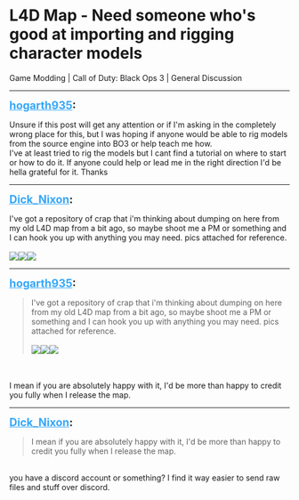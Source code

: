 # L4D Map - Need someone who's good at importing and rigging character models
Game Modding | Call of Duty: Black Ops 3 | General Discussion

---
<strong style="font-size: 1.4em;"><span style="text-decoration: underline;text-decoration-color: #34a7f9;"><span style="color:#34a7f9;">hogarth935</span></span>:</strong>

<p>Unsure if this post will get any attention or if I&#39;m asking in the completely wrong place for this, but I was hoping if anyone would be able to rig models from the source engine into BO3 or help teach me how. <br />I&#39;ve at least tried to rig the models but I cant find a tutorial on where to start or how to do it. If anyone could help or lead me in the right direction I&#39;d be hella grateful for it. Thanks</p>

---
<strong style="font-size: 1.4em;"><span style="text-decoration: underline;text-decoration-color: #34a7f9;"><span style="color:#34a7f9;">Dick_Nixon</span></span>:</strong>

<p>I&#39;ve got a repository of crap that i&#39;m thinking about dumping on here from my old L4D map from a bit ago, so maybe shoot me a PM or something and I can hook you up with anything you may need. pics attached for reference.<br /><br /><img style="max-width: 500px;" src="{{ '/wiki/threads/assets/a.13.jpg' | relative_url }}"><img style="max-width: 500px;" src="{{ '/wiki/threads/assets/a.14.jpg' | relative_url }}"><img style="max-width: 500px;" src="{{ '/wiki/threads/assets/a.15.jpg' | relative_url }}"></p>

---
<strong style="font-size: 1.4em;"><span style="text-decoration: underline;text-decoration-color: #34a7f9;"><span style="color:#34a7f9;">hogarth935</span></span>:</strong>

<p><blockquote>I&#39;ve got a repository of crap that i&#39;m thinking about dumping on here from my old L4D map from a bit ago, so maybe shoot me a PM or something and I can hook you up with anything you may need. pics attached for reference.<br /><br /><img style="max-width: 500px;" src="{{ '/wiki/threads/assets/a.13.jpg' | relative_url }}"><img style="max-width: 500px;" src="{{ '/wiki/threads/assets/a.14.jpg' | relative_url }}"><img style="max-width: 500px;" src="{{ '/wiki/threads/assets/a.15.jpg' | relative_url }}"><br /></blockquote><br /><br />I mean if you are absolutely happy with it, I&#39;d be more than happy to credit you fully when I release the map.</p>

---
<strong style="font-size: 1.4em;"><span style="text-decoration: underline;text-decoration-color: #34a7f9;"><span style="color:#34a7f9;">Dick_Nixon</span></span>:</strong>

<p><blockquote>I mean if you are absolutely happy with it, I&#39;d be more than happy to credit you fully when I release the map.<br /></blockquote><br />you have a discord account or something? I find it way easier to send raw files and stuff over discord.</p>

